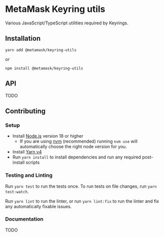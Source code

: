 # MetaMask Keyring utils

Various JavaScript/TypeScript utilities required by Keyrings.

## Installation

`yarn add @metamask/keyring-utils`

or

`npm install @metamask/keyring-utils`

## API

TODO

## Contributing

### Setup

- Install [Node.js](https://nodejs.org) version 18 or higher
  - If you are using [nvm](https://github.com/creationix/nvm#installation) (recommended) running `nvm use` will automatically choose the right node version for you.
- Install [Yarn v4](https://yarnpkg.com/getting-started/install)
- Run `yarn install` to install dependencies and run any required post-install scripts

### Testing and Linting

Run `yarn test` to run the tests once. To run tests on file changes, run `yarn test:watch`.

Run `yarn lint` to run the linter, or run `yarn lint:fix` to run the linter and fix any automatically fixable issues.

### Documentation

TODO

